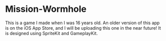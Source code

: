# Mission-Wormhole
This is a game I made when I was 16 years old. An older version of this app is on the iOS App Store, and I will be uploading this one in the near future! It is designed using SpriteKit and GameplayKit. 
